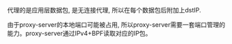 代理的是应用层数据包, 是无连接代理, 所以在每个数据包后附加上dstIP.

由于proxy-server的本地端口可能被占用, 所以proxy-server需要一套端口管理的能力。proxy-server通过IPv4+BPF读取对应的IP包。

